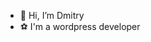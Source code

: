 - 👋 Hi, I’m Dmitry
- ⚽ I'm a wordpress developer

<!---
wpdevenv/wpdevenv is a ✨ special ✨ repository because its `README.md` (this file) appears on your GitHub profile.
You can click the Preview link to take a look at your changes.
--->
